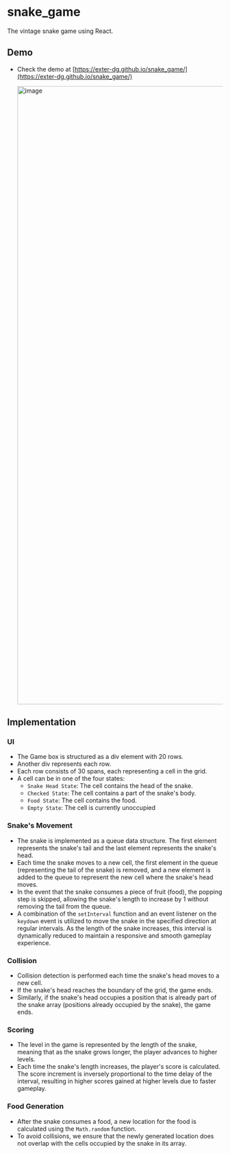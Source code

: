 # snake_game
The vintage snake game using React.


## Demo

- Check the demo at [https://exter-dg.github.io/snake_game/](https://exter-dg.github.io/snake_game/)

  <img width="1440" alt="image" src="https://github.com/Exter-dg/snake_game/assets/46609729/8ede321e-6e3c-4337-81b6-7246bdb72af6">



## Implementation

### UI

- The Game box is structured as a div element with 20 rows.
- Another div represents each row.
- Each row consists of 30 spans, each representing a cell in the grid.
- A cell can be in one of the four states:
  - `Snake Head State`: The cell contains the head of the snake.
  - `Checked State`: The cell contains a part of the snake's body.
  - `Food State`: The cell contains the food.
  - `Empty State`: The cell is currently unoccupied

### Snake's Movement

- The snake is implemented as a queue data structure. The first element represents the snake's tail and the last element represents the snake's head.
- Each time the snake moves to a new cell, the first element in the queue (representing the tail of the snake) is removed, and a new element is added to the queue to represent the new cell where the snake's head moves.
- In the event that the snake consumes a piece of fruit (food), the popping step is skipped, allowing the snake's length to increase by 1 without removing the tail from the queue.
- A combination of the `setInterval` function and an event listener on the `keydown` event is utilized to move the snake in the specified direction at regular intervals. As the length of the snake increases, this interval is dynamically reduced to maintain a responsive and smooth gameplay experience.
 
### Collision

- Collision detection is performed each time the snake's head moves to a new cell.
- If the snake's head reaches the boundary of the grid, the game ends.
- Similarly, if the snake's head occupies a position that is already part of the snake array (positions already occupied by the snake), the game ends.

### Scoring 

- The level in the game is represented by the length of the snake, meaning that as the snake grows longer, the player advances to higher levels.
- Each time the snake's length increases, the player's score is calculated. The score increment is inversely proportional to the time delay of the interval, resulting in higher scores gained at higher levels due to faster gameplay.

### Food Generation

- After the snake consumes a food, a new location for the food is calculated using the `Math.random` function.
- To avoid collisions, we ensure that the newly generated location does not overlap with the cells occupied by the snake in its array.

